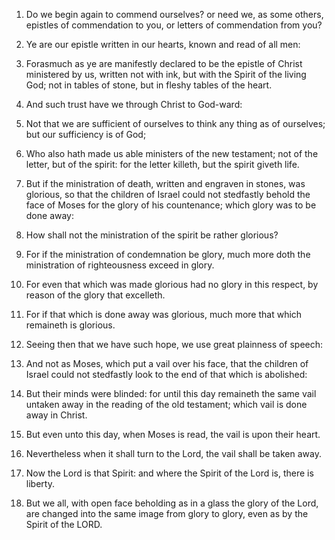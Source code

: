 1. Do we begin again to commend ourselves? or need we, as some
others, epistles of commendation to you, or letters of commendation
from you?

2. Ye are our epistle written in our hearts, known and
read of all men:

3. Forasmuch as ye are manifestly declared to be the
epistle of Christ ministered by us, written not with ink, but with the
Spirit of the living God; not in tables of stone, but in fleshy tables
of the heart.

4. And such trust have we through Christ to God-ward:

5. Not that we
are sufficient of ourselves to think any thing as of ourselves; but
our sufficiency is of God;

6. Who also hath made us able ministers of
the new testament; not of the letter, but of the spirit: for the
letter killeth, but the spirit giveth life.

7. But if the ministration of death, written and engraven in stones,
was glorious, so that the children of Israel could not stedfastly
behold the face of Moses for the glory of his countenance; which glory
was to be done away:

8. How shall not the ministration of the spirit
be rather glorious?

9. For if the ministration of condemnation be
glory, much more doth the ministration of righteousness exceed in
glory.

10. For even that which was made glorious had no glory in this
respect, by reason of the glory that excelleth.

11. For if that which is done away was glorious, much more that which
remaineth is glorious.

12. Seeing then that we have such hope, we use great plainness of
speech:

13. And not as Moses, which put a vail over his face, that
the children of Israel could not stedfastly look to the end of that
which is abolished:

14. But their minds were blinded: for until this
day remaineth the same vail untaken away in the reading of the old
testament; which vail is done away in Christ.

15. But even unto this day, when Moses is read, the vail is upon
their heart.

16. Nevertheless when it shall turn to the Lord, the vail shall be
taken away.

17. Now the Lord is that Spirit: and where the Spirit of the Lord is,
there is liberty.

18. But we all, with open face beholding as in a glass the glory of
the Lord, are changed into the same image from glory to glory, even as
by the Spirit of the LORD.